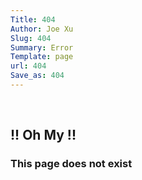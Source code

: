 ```yaml
---
Title: 404
Author: Joe Xu
Slug: 404
Summary: Error
Template: page
url: 404
Save_as: 404
---
```


<br>
<div class="text-center">
    <h2>!! Oh My !!</h2>
    <h3>This page does not exist</h3>
</div>